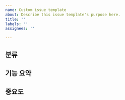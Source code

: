 ```yaml
---
name: Custom issue template
about: Describe this issue template's purpose here.
title: ''
labels: ''
assignees: ''

---
```


## 분류


## 기능 요약 


## 중요도
